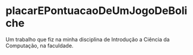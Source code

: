 # placarEPontuacaoDeUmJogoDeBoliche
Um trabalho que fiz na minha disciplina de Introdução a Ciência da Computação, na faculdade.
